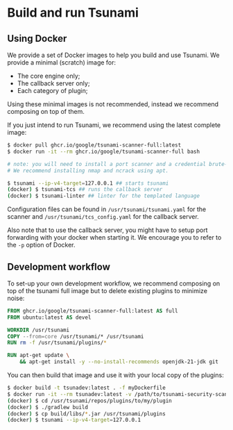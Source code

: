 # Build and run Tsunami

## Using Docker

We provide a set of Docker images to help you build and use Tsunami. We provide
a minimal (scratch) image for:

- The core engine only;
- The callback server only;
- Each category of plugin;

Using these minimal images is not recommended, instead we recommend composing
on top of them.

If you just intend to run Tsunami, we recommend using the latest complete
image:

```sh
$ docker pull ghcr.io/google/tsunami-scanner-full:latest
$ docker run -it --rm ghcr.io/google/tsunami-scanner-full bash

# note: you will need to install a port scanner and a credential brute-forcer.
# We recommend installing nmap and ncrack using apt.

$ tsunami --ip-v4-target=127.0.0.1 ## starts tsunami
(docker) $ tsunami-tcs ## runs the callback server
(docker) $ tsunami-linter ## linter for the templated language
```

Configuration files can be found in `/usr/tsunami/tsunami.yaml` for the scanner
and `/usr/tsunami/tcs_config.yaml` for the callback server.

Also note that to use the callback server, you might have to setup port
forwarding with your docker when starting it. We encourage you to refer to the
`-p` option of Docker.

## Development workflow

To set-up your own development workflow, we recommend composing on top of the
tsunami full image but to delete existing plugins to minimize noise:

```dockerfile
FROM ghcr.io/google/tsunami-scanner-full:latest AS full
FROM ubuntu:latest AS devel

WORKDIR /usr/tsunami
COPY --from=core /usr/tsunami/* /usr/tsunami
RUN rm -f /usr/tsunami/plugins/*

RUN apt-get update \
    && apt-get install -y --no-install-recommends openjdk-21-jdk git
```

You can then build that image and use it with your local copy of the plugins:

```sh
$ docker build -t tsunadev:latest . -f myDockerfile
$ docker run -it --rm tsunadev:latest -v /path/to/tsunami-security-scanner-plugins:/usr/tsunami/repos/plugins bash
(docker) $ cd /usr/tsunami/repos/plugins/to/my/plugin
(docker) $ ./gradlew build
(docker) $ cp build/libs/*.jar /usr/tsunami/plugins
(docker) $ tsunami --ip-v4-target=127.0.0.1
```

